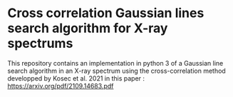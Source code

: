 # Cross correlation Gaussian lines search algorithm for X-ray spectrums

This repository contains an implementation in python 3 of a Gaussian line search algorithm in an X-ray spectrum using the cross-correlation method developped by Kosec et al. 2021 in this paper : https://arxiv.org/pdf/2109.14683.pdf
